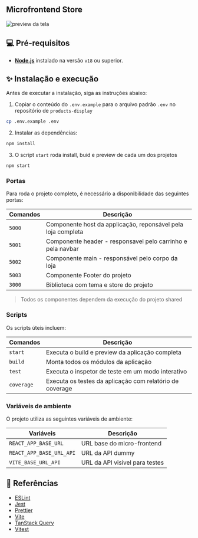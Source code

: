 ## Microfrontend Store 


![preview da tela](assets/artefacts.gif)


## 💻 Pré-requisitos

- **[Node.js](https://nodejs.org/)** instalado na versão `v18` ou superior.

## ✨ Instalação e execução

Antes de executar a instalação, siga as instruções abaixo:

1. Copiar o conteúdo do `.env.example` para o arquivo padrão `.env` no repositório de `products-display`

```sh
cp .env.example .env
```

2. Instalar as dependências:

```sh
npm install 
```

3. O script `start` roda install, buid e preview de cada um dos projetos

```sh
npm start 
```

### Portas

Para roda o projeto completo, é necessário a disponibilidade das seguintes portas:

| Comandos | Descrição                                                    |
| -------- | ------------------------------------------------------------ |
| `5000`   | Componente host da applicação, reponsável pela loja completa |
| `5001`   | Componente header - responsavel pelo carrinho e pela navbar  |
| `5002`   | Componente main - responsável pelo corpo da loja             |
| `5003`   | Componente Footer do projeto                                 |
| `3000`   | Biblioteca com tema e store do projeto                       |

> Todos os componentes dependem da execução do projeto shared

### Scripts 

Os scripts úteis incluem:

| Comandos        | Descrição                                                |
| --------------- | -------------------------------------------------------- |
| `start`         | Executa o build e preview da aplicação completa          |
| `build`         | Monta todos os módulos da aplicação                      |
| `test`          | Executa o inspetor de teste em um modo interativo        |
| `coverage`      | Executa os testes da aplicação com relatório de coverage |


### Variáveis de ambiente

O projeto utiliza as seguintes variáveis de ambiente:

| Variáveis                     | Descrição                       |
| ----------------------------- | ------------------------------- |
| `REACT_APP_BASE_URL`          | URL base do micro-frontend      |
| `REACT_APP_BASE_URL_API`      | URL da API dummy                |
| `VITE_BASE_URL_API`           | URL da API visível para testes  |


## 🔗 Referências

- [ESLint](https://eslint.org/)
- [Jest](https://jestjs.io/pt-BR/)
- [Prettier](https://prettier.io/)
- [Vite](https://vitejs.dev/)
- [TanStack Query](https://tanstack.com/query/v3)
- [Vitest](https://vitest.dev/)

